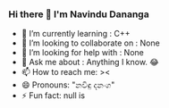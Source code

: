### Hi there 👋 I'm Navindu Dananga

- 🌱 I’m currently learning : C++
- 👯 I’m looking to collaborate on : None 
- 🤔 I’m looking for help with : None
- 💬 Ask me about : Anything I know. 😂 
- 📫 How to reach me: ><
- 😄 Pronouns: "නවිඳු දනංග"
- ⚡ Fun fact: null is


